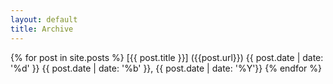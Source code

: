 ```yaml
---
layout: default
title: Archive
---
```

{% for post in site.posts %}
[{{ post.title }}] ({{post.url}}) {{ post.date | date: '%d' }} {{ post.date | date: '%b' }}, {{ post.date | date: '%Y'}}
{% endfor %}
